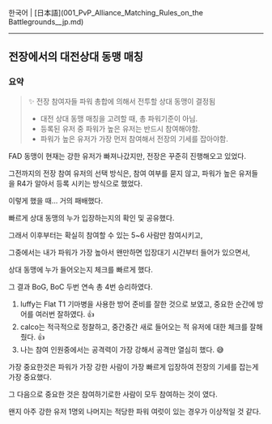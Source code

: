 한국어 | [日本語](001_PvP_Alliance_Matching_Rules_on_the Battlegrounds__jp.md)

---

## 전장에서의 대전상대 동맹 매칭

### 요약

> ✨ 전장 참여자들 파워 총합에 의해서 전투할 상대 동맹이 결정됨
>
> * 대전 상대 동맹 매칭을 고려할 때, 총 파워기준이 아님.
> * 등록된 유저 중 파워가 높은 유저는 반드시 참여해야함.
> * 파워가 높은 유저가 가장 먼저 참여해서 전장의 기세를 잡아야함.



FAD 동맹이 현재는 강한 유저가 빠져나갔지만, 전장은 꾸준히 진행해오고 있었다.

그전까지의 전장 참여 유저의 선택 방식은, 참여 여부를 묻지 않고,  파워가 높은 유저들을 R4가 알아서 등록 시키는 방식으로 했었다.

이렇게 했을 때... 거의 패배했다. 

빠르게 상대 동맹의 누가 입장하는지의 확인 및 공유했다.



그래서 이후부터는 확실히 참여할 수 있는  5~6 사람만 참여시키고,

그중에서는 내가 파워가 가장 높아서 왠만하면 입장대기 시간부터 들어가 있으면서,

상대 동맹에 누가 들어오는지 체크를 빠르게 했다.



그 결과 BoG, BoC 두번 연속 총 4번 승리하였다.

1. luffy는 Flat T1 기마병을 사용한 방어 준비를 잘한 것으로 보였고, 중요한 순간에 방어를 여러번 잘하였다. 👍
2. calco는 적극적으로 정찰하고, 중간중간 새로 들어오는 적 유저에 대한 체크를 잘해줬다. 👍
3. 나는 참여 인원중에서는 공격력이 가장 강해서 공격만 열심히 했다. 😅





가장 중요한것은 파워가 가장 강한 사람이 가장 빠르게 입장하여 전장의 기세를 잡는게 가장 중요했다.

그 다음으로 중요한 것은 참여하기로한 사람이 모두 참여하는 것이 였다.

왠지 아주 강한 유저 1명외 나머지는 적당한 파워 여럿이 있는 경우가 이상적일 것 같다.

